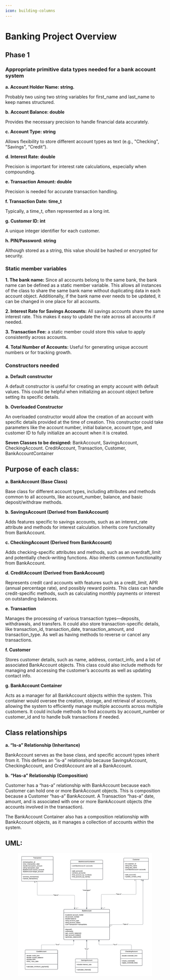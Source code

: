 ```yaml
---
icon: building-columns
---
```


# Banking Project Overview

## Phase 1

### **Appropriate primitive data types needed for a bank account system**

**a.     Account Holder Name: string.**&#x20;

Probably two using two string variables for first\_name and last\_name to keep names structured.

**b.     Account Balance: double**

Provides the necessary precision to handle financial data accurately.

**c.     Account Type: string**

Allows flexibility to store different account types as text (e.g., "Checking", "Savings", “Credit”).

**d.     Interest Rate: double**

Precision is important for interest rate calculations, especially when compounding.

**e.     Transaction Amount: double**

Precision is needed for accurate transaction handling.

**f.      Transaction Date: time\_t**

Typically, a time\_t, often represented as a long int.

**g.     Customer ID: int**

A unique integer identifier for each customer.

**h.    PIN/Password: string**

Although stored as a string, this value should be hashed or encrypted for security.



### **Static member variables**

**1.     The bank name:** Since all accounts belong to the same bank, the bank name can be defined as a static member variable. This allows all instances of the class to share the same bank name without duplicating data in each account object. Additionally, if the bank name ever needs to be updated, it can be changed in one place for all accounts.

**2.     Interest Rate for Savings Accounts:** All savings accounts share the same interest rate. This makes it easy to update the rate across all accounts if needed.

**3.     Transaction Fee:** a static member could store this value to apply consistently across accounts.

**4.     Total Number of Accounts:** Useful for generating unique account numbers or for tracking growth.



### **Constructors needed**

**a.     Default constructor**

A default constructor is useful for creating an empty account with default values. This could be helpful when initializing an account object before setting its specific details.

**b.    Overloaded Constructor**

An overloaded constructor would allow the creation of an account with specific details provided at the time of creation. This constructor could take parameters like the account number, initial balance, account type, and customer ID to fully initialize an account when it is created.



**Seven Classes to be designed:** BankAccount, SavingsAccount, CheckingAccount. CreditAccount, Transaction, Customer, BankAccountContainer

## Purpose of each class:

**a.      BankAccount (Base Class)**

Base class for different account types, including attributes and methods common to all accounts, like account\_number, balance, and basic deposit/withdraw methods.

**b.    SavingsAccount (Derived from BankAccount)**

Adds features specific to savings accounts, such as an interest\_rate attribute and methods for interest calculation. Inherits core functionality from BankAccount.

**c.     CheckingAccount (Derived from BankAccount)**

Adds checking-specific attributes and methods, such as an overdraft\_limit and potentially check-writing functions. Also inherits common functionality from BankAccount.

**d.    CreditAccount (Derived from BankAccount)**

Represents credit card accounts with features such as a credit\_limit, APR (annual percentage rate), and possibly reward points. This class can handle credit-specific methods, such as calculating monthly payments or interest on outstanding balances.

**e.     Transaction**

Manages the processing of various transaction types—deposits, withdrawals, and transfers. It could also store transaction-specific details, like transaction\_id, transaction\_date, transaction\_amount, and transaction\_type. As well as having methods to reverse or cancel any transactions.

**f.      Customer**

Stores customer details, such as name, address, contact\_info, and a list of associated BankAccount objects. This class could also include methods for managing and accessing the customer’s accounts as well as updating contact info.

**g.     BankAccount Container**

Acts as a manager for all BankAccount objects within the system. This container would oversee the creation, storage, and retrieval of accounts, allowing the system to efficiently manage multiple accounts across multiple customers. It could include methods to find accounts by account\_number or customer\_id and to handle bulk transactions if needed.



## Class relationships

**a.     “Is-a” Relationship (Inheritance)**

BankAccount serves as the base class, and specific account types inherit from it. This defines an “is-a” relationship because SavingsAccount, CheckingAccount, and CreditAccount are all a BankAccount.

**b.     “Has-a” Relationship (Composition)**

Customer has a “has-a” relationship with BankAccount because each Customer can hold one or more BankAccount objects. This is composition because a Customer “has-a” BankAccount. A Transaction “has-a” date, amount, and is associated with one or more BankAccount objects (the accounts involved in the transaction).

The BankAccount Container also has a composition relationship with BankAccount objects, as it manages a collection of accounts within the system.



## UML:

<figure><img src=".gitbook/assets/cs162_group_project_uml.png" alt=""><figcaption></figcaption></figure>
